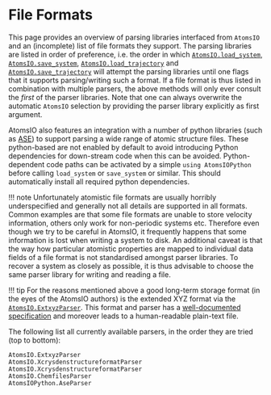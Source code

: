 # File Formats

This page provides an overview of parsing libraries interfaced from `AtomsIO`
and an (incomplete) list of file formats they support. The parsing libraries
are listed in order of preference, i.e. the order in which
[`AtomsIO.load_system`](@ref), [`AtomsIO.save_system`](@ref),
[`AtomsIO.load_trajectory`](@ref) and [`AtomsIO.save_trajectory`](@ref)
will attempt the parsing libraries
until one flags that it supports parsing/writing such a format.
If a file format is thus listed in combination with multiple parsers,
the above methods will only ever consult the *first* of the parser libraries.
Note that one can always overwrite the automatic `AtomsIO` selection by providing
the parser library explicitly as first argument.

AtomsIO also features an integration with a number of python libraries
(such as [ASE](https://wiki.fysik.dtu.dk/ase/))
to support parsing a wide range of atomic structure files.
These python-based are not enabled by default to avoid introducing Python dependencies
for down-stream code when this can be avoided. Python-dependent code paths can be
activated by a simple `using AtomsIOPython` before calling `load_system` or `save_system`
or similar. This should automatically install all required python dependencies.

!!! note
    Unfortunately atomistic file formats are usually horribly underspecified
    and generally not all details are supported in all formats.
    Common examples are that some file formats are unable to store velocity
    information, others only work for non-periodic systems etc.
    Therefore even though we try to be careful in AtomsIO, it frequently happens that
    some information is lost when writing a system to disk.
    An additional caveat is that the way how particular atomistic properties
    are mapped to individual data fields of a file format is not standardised
    amongst parser libraries. To recover a system as closely as possible,
    it is thus advisable to choose the same parser library for writing and
    reading a file.

!!! tip
    For the reasons mentioned above a good long-term storage format
    (in the eyes of the AtomsIO authors) is the extended XYZ format
    via the [`AtomsIO.ExtxyzParser`](@ref).
    This format and parser has a
    [well-documented specification](https://github.com/libAtoms/extxyz#extended-xyz-specifcation)
    and moreover leads to a human-readable plain-text file.

The following list all currently available parsers, in the order they are tried
(top to bottom):

```@docs
AtomsIO.ExtxyzParser
AtomsIO.XcrysdenstructureformatParser
AtomsIO.XcrysdenstructureformatParser
AtomsIO.ChemfilesParser
AtomsIOPython.AseParser
```
